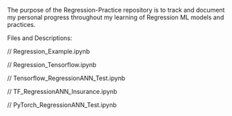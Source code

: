 The purpose of the Regression-Practice repository is to track and document my personal progress throughout my learning of Regression ML models and practices.

Files and Descriptions:

// Regression_Example.ipynb

// Regression_Tensorflow.ipynb

// Tensorflow_RegressionANN_Test.ipynb

// TF_RegressionANN_Insurance.ipynb

// PyTorch_RegressionANN_Test.ipynb
